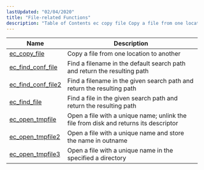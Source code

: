 ```yaml
---
lastUpdated: "02/04/2020"
title: "File-related Functions"
description: "Table of Contents ec copy file Copy a file from one location to another ec find conf file Find a filename in the default search path and return the resulting path ec find conf file 2 Find a filename in the given search path and return the resulting path ec..."
---
```



| Name                                                                                                | Description                                                                          |
|-----------------------------------------------------------------------------------------------------|--------------------------------------------------------------------------------------|
| [ec_copy_file](/momentum/3/3-api/apis-ec-copy-file)             | Copy a file from one location to another                                             |
| [ec_find_conf_file](/momentum/3/3-api/apis-ec-find-conf-file)   | Find a filename in the default search path and return the resulting path             |
| [ec_find_conf_file2](/momentum/3/3-api/apis-ec-find-conf-file-2) | Find a filename in the given search path and return the resulting path               |
| [ec_find_file](/momentum/3/3-api/apis-ec-find-file)             | Find a file in the given search path and return the resulting path                   |
| [ec_open_tmpfile](/momentum/3/3-api/apis-ec-open-tmpfile)       | Open a file with a unique name; unlink the file from disk and returns its descriptor |
| [ec_open_tmpfile2](/momentum/3/3-api/apis-ec-open-tmpfile-2)     | Open a file with a unique name and store the name in outname                         |
| [ec_open_tmpfile3](/momentum/3/3-api/apis-ec-open-tmpfile-3)     | Open a file with a unique name in the specified a directory                          |
